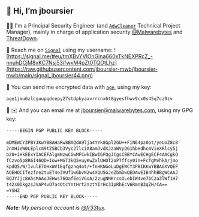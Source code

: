 ## 👋 Hi, I’m jboursier


👨‍💼 I'm a Principal Security Engineer (and [`AdwCleaner`](https://malwarebytes.com/adwcleaner) Technical Project Manager), mainly in charge of application security [@Malwarebytes](https://github.com/Malwarebytes) and [ThreatDown](https://www.threatdown.com/).

💬 Reach me on [`Signal`](https://signal.me/#eu/tmXBvYVlOnGina660xTkNEXPRcZ_-nnuhDCjM8xKC7Nsj53ifwxM4pZt0TQOtLhz) using my username:
![https://signal.me/#eu/tmXBvYVlOnGina660xTkNEXPRcZ_-nnuhDCjM8xKC7Nsj53ifwxM4pZt0TQOtLhz](https://raw.githubusercontent.com/jboursier-mwb/jboursier-mwb/main/signal_jboursier44.png)

🔏 You can send me encrypted data with [`age`](https://github.com/FiloSottile/age), using my key:

```
age1jmu6zlcguupqdcepy27stdpkyaavrrcnx6t8gyesfhwv9cx0s45q7cz9zv
```

🔏 ✉️ And you can email me at [jboursier@malwarebytes.com](mailto:jboursier@malwarebytes.com), using my GPG key:

```
-----BEGIN PGP PUBLIC KEY BLOCK-----

mDMEWCY3PBYJKwYBBAHaRw8BAQdA9lja4YYk8Gpl2GU++FiN64pz0ot/yeUoZ8c8
2nXHieW0LEplcm9tZSBCb3Vyc2llciA8amJvdXJzaWVyQG1hbHdhcmVieXRlcy5j
b20+iHkEExYIACEFAlgmNzwCGwMFCwkIBwIGFQgJCgsCBBYCAwECHgECF4AACgkQ
fCzvo5p8R6I46QD+Iow+MGT3kQ5vuyKwZxlUHOT2oP7ffsy0iY+FcTgMvhkA/jmo
kpdQ5/W/IvulE7OHxWVIEqfgznq4ot/+fnHKNGoLuDgEWCY3PBIKKwYBBAGXVQEF
AQEHQCIfezfne2tuET4e3VUf1wGbvN2w4XQU5GJeZbmDwQEDAwEIB4hhBBgWCAAJ
BQJYJjc8AhsMAAoJEHws76OafEeiVGoA/2zugNNKrcsOLebIW4ve7bC2a3lWf1H7
t42s0DkgzsJVAP4vQ7a4OtcYntHrt2YztYIrHc3IpRhEcV6RmnB3qZH/CA==
=YSHZ
-----END PGP PUBLIC KEY BLOCK-----
```

_**Note**: My personal account is [@fr33tux](https://github.com/fr33tux)._
